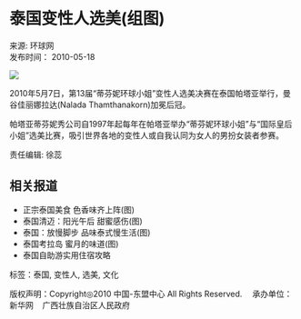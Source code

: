 # 泰国变性人选美(组图)

来源: 环球网  
发布时间： 2010-05-18  

![](http://www.asean-china-center.org/static/images/dm_syx.jpg)  

2010年5月7日，第13届“蒂芬妮环球小姐”变性人选美决赛在泰国帕塔亚举行，曼谷佳丽娜拉达(Nalada Thamthanakorn)加冕后冠。

帕塔亚蒂芬妮秀公司自1997年起每年在帕塔亚举办“蒂芬妮环球小姐”与“国际皇后小姐”选美比赛，吸引世界各地的变性人或自我认同为女人的男扮女装者参赛。

责任编辑: 徐蕊  

## 相关报道

- 正宗泰国美食 色香味齐上阵(图)
- 泰国清迈：阳光午后 甜蜜感伤(图)
- 泰国：放慢脚步 品味泰式慢生活(图)
- 泰国考拉岛 蜜月的味道(图)
- 泰国自助游实用住宿攻略

标签：泰国, 变性人, 选美, 文化  

版权声明：Copyright◎2010 中国-东盟中心 All Rights Reserved. 　承办单位：新华网    广西壮族自治区人民政府